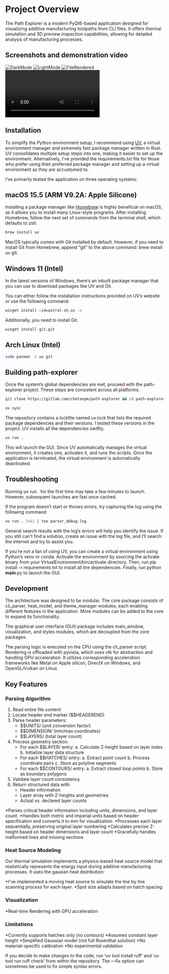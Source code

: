 # Project Overview

The Path Explorer is a modern PyQt6-based application designed for visualizing additive manufacturing toolpaths from CLI files. It offers thermal simulation and 3D preview inspection capabilities, allowing for detailed analysis of manufacturing processes.

## Screenshots and demonstration video

![DarkMode](Demonstration/Dark_mode.png)
![LightMode](Demonstration/Light_mode.png)
![FileRendered](Demonstration/Animation.png)
![demonstration](Demonstration/Video.mov)

## Installation

To simplify the Python environment setup, I recommend using [UV](https://docs.astral.sh/uv/), a virtual environment manager and extremely fast package manager written in Rust. UV consolidates multiple setup steps into one, making it easier to set up the environment. Alternatively, I’ve provided the requirements.txt file for those who prefer using their preferred package manager and setting up a virtual environment as they are accustomed to.

I’ve primarily tested the application on three operating systems:

## macOS 15.5 (ARM V9.2A: Apple Silicone)

Installing a package manager like [Homebrew](https://brew.sh) is highly beneficial on macOS, as it allows you to install many Linux-style programs. After installing Homebrew, follow the next set of commands from the terminal shell, which defaults to zsh:

```zsh
brew install uv
```

MacOS typically comes with Git installed by default. However, if you need to install Git from Homebrew, append “git” to the above command: brew install uv git.

## Windows 11 (Intel)

In the latest versions of Windows, there’s an inbuilt package manager that you can use to download packages like UV and Git.

You can either follow the installation instructions provided on UV’s website or use the following command:

```bash
winget install —id=astral-sh.uv -e
```

Additionally, you need to install Git.

```bash
winget install git.git
```

## Arch Linux (Intel)

```bash
sudo pacman -S uv git
```


## Building path-explorer

Once the system’s global dependencies are met, proceed with the path-explorer project. These steps are consistent across all platforms.

```zsh
git clone https://gitlab.com/chetanpm/path-explorer && cd path-explorer
```

```zsh
uv sync
```

The repository contains a lockfile named uv.lock that lists the required package dependencies and their versions. I tested these versions in the project. UV installs all the dependencies swiftly.

```zsh
uv run .
```

This will launch the GUI. Since UV automatically manages the virtual environment, it creates one, activates it, and runs the scripts. Once the application is terminated, the virtual environment is automatically deactivated.

## Troubleshooting

Running uv run . for the first time may take a few minutes to launch. However, subsequent launches are fast once cached.

If the program doesn’t start or throws errors, try capturing the log using the following command:

```zsh
uv run . 2>&1 | tee parser_debug.log
```

General search results with the log’s errors will help you identify the issue. If you still can’t find a solution, create an issue with the log file, and I’ll search the internet and try to assist you.

If you’re not a fan of using UV, you can create a virtual environment using Python’s venv or conda. Activate the environment by sourcing the activate binary from your VirtualEnvironment/bin/activate directory. Then, run pip install -r requirements.txt to install all the dependencies. Finally, run python __main__.py to launch the GUI.

## Development

The architecture was designed to be modular. The core package consists of cli_parser, heat_model, and theme_manager modules, each enabling different features in the application. More modules can be added to the core to expand its functionality.

The graphical user interface (GUI) package includes main_window, visualization, and styles modules, which are decoupled from the core packages.

The parsing logic is executed on the CPU using the cli_parser script. Rendering is offloaded with pyvista, which uses vtk for abstraction and handling GPU acceleration. It utilizes corresponding acceleration frameworks like Metal on Apple silicon, DirectX on Windows, and OpenGL/Vulkan on Linux.

## Key Features

### Parsing Algorithm

1. Read entire file content
2. Locate header end marker ($$HEADEREND)
3. Parse header parameters:
   - $$UNITS/ (unit conversion factor)
   - $$DIMENSION/ (min/max coordinates)
   - $$LAYERS/ (total layer count)
4. Process geometry section:
   - For each $$LAYER/ entry:
     a. Calculate Z-height based on layer index
     b. Initialize layer data structure
   - For each $$HATCHES/ entry:
     a. Extract point count
     b. Process coordinate pairs
     c. Store as polyline segments
   - For each $$CONTOURS/ entry:
     a. Extract closed loop points
     b. Store as boundary polygons
5. Validate layer count consistency
6. Return structured data with:
   - Header information
   - Layer array with Z-heights and geometries
   - Actual vs. declared layer counts

*Parses critical header information including units, dimensions, and layer count.
*Handles both metric and imperial units based on header specification and converts it to mm for visualization.
*Processes each layer sequentially, preserving original layer numbering
*Calculates precise Z-height based on header dimensions and layer count
*Gracefully handles malformed lines and missing sections

### Heat Source Modeling

Our thermal simulation implements a physics-based heat source model that realistically represents the energy input during additive manufacturing processes. It uses the gausian heat distribution:

*I've implemented a moving heat source to simulate the line by line scanning process for each layer.
*Spot size adapts based on hatch spacing

### Visualization

*Real-time Rendering with GPU acceleration

### Limitations

*Currently supports hatches only (no contours)
*Assumes constant layer height
*Simplified Gaussian model (not full Rosenthal solution)
*No material-specific calibration
*No experimental validation

If you decide to make changes to the code, run ‘uv tool install ruff’ and ‘uv tool run ruff check’ from within the repository. The —fix option can sometimes be used to fix simple syntax errors.
